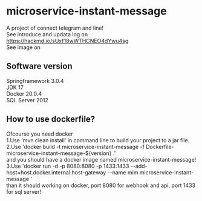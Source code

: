 # microservice-instant-message
A project of connect telegram and line!  
See introduce and updata log on https://hackmd.io/sUxf18wWTHCNEO4dYwu4sg  
See image on  
## Software version
Springframework 3.0.4  
JDK 17  
Docker 20.0.4  
SQL Server 2012
## How to use dockerfile?
Ofcourse you need docker  
1.Use 'mvn clean install' in command line to build your project to a jar file.  
2.Use 'docker build -t microservice-instant-message -f Dockerfile-microservice-instant-message-${version} .'  
and you should have a docker image named microservice-instant-message!  
3.Use 'docker run -d -p 8080:8080 -p 1433:1433 --add-host=host.docker.internal:host-gateway --name mim microservice-instant-message '    
than it should working on docker, port 8080 for webhook and api, port 1433 for sql server!
